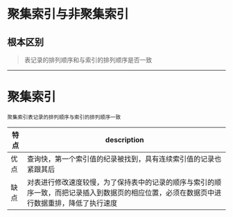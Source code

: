 # 聚集索引与非聚集索引

## 根本区别
> 表记录的排列顺序和与索引的排列顺序是否一致
---
# 聚集索引
```
聚集索引表记录的排列顺序与索引的排列顺序一致
```
特点|description
---|---
优点|查询快，第一个索引值的纪录被找到，具有连续索引值的记录也紧跟其后
缺点|对表进行修改速度较慢，为了保持表中的记录的顺序与索引的顺序一致，而把记录插入到数据页的相应位置，必须在数据页中进行数据重排，降低了执行速度
